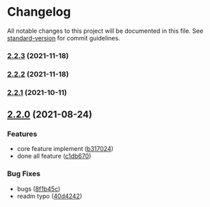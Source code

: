 # Changelog

All notable changes to this project will be documented in this file. See [standard-version](https://github.com/conventional-changelog/standard-version) for commit guidelines.

### [2.2.3](https://github.com/Aaron00101010/vue-split-carousel/compare/v2.2.2...v2.2.3) (2021-11-18)

### [2.2.2](https://github.com/Aaron00101010/vue-split-carousel/compare/v2.2.1...v2.2.2) (2021-11-18)

### [2.2.1](https://github.com/Aaron00101010/vue-split-carousel/compare/v2.2.0...v2.2.1) (2021-10-11)

## [2.2.0](https://github.com/Aaron00101010/vue-split-carousel/compare/v1.1.0...v2.2.0) (2021-08-24)


### Features

* core feature implement ([b317024](https://github.com/Aaron00101010/vue-split-carousel/commit/b317024d7e7ebf19d30003af6c677a288c7e34df))
* done all feature ([c1db670](https://github.com/Aaron00101010/vue-split-carousel/commit/c1db6701b3ee98943fc6fb50e90a7cd9c7dd4ffc))


### Bug Fixes

* bugs ([8f1b45c](https://github.com/Aaron00101010/vue-split-carousel/commit/8f1b45cd080bda29c2dd6a69cc5fbe3c8b0df9dc))
* readm typo ([40d4242](https://github.com/Aaron00101010/vue-split-carousel/commit/40d4242d45cbf57506583e4ed330bae0a87a39f3))
